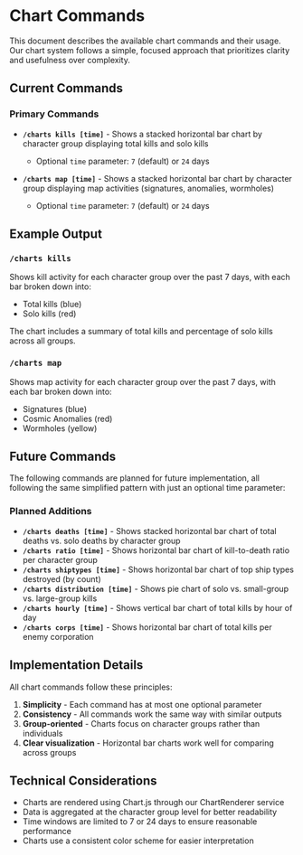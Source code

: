 # Chart Commands

This document describes the available chart commands and their usage. Our chart system follows a simple, focused approach that prioritizes clarity and usefulness over complexity.

## Current Commands

### Primary Commands

- **`/charts kills [time]`** - Shows a stacked horizontal bar chart by character group displaying total kills and solo kills

  - Optional `time` parameter: `7` (default) or `24` days

- **`/charts map [time]`** - Shows a stacked horizontal bar chart by character group displaying map activities (signatures, anomalies, wormholes)
  - Optional `time` parameter: `7` (default) or `24` days

## Example Output

### `/charts kills`

Shows kill activity for each character group over the past 7 days, with each bar broken down into:

- Total kills (blue)
- Solo kills (red)

The chart includes a summary of total kills and percentage of solo kills across all groups.

### `/charts map`

Shows map activity for each character group over the past 7 days, with each bar broken down into:

- Signatures (blue)
- Cosmic Anomalies (red)
- Wormholes (yellow)

## Future Commands

The following commands are planned for future implementation, all following the same simplified pattern with just an optional time parameter:

### Planned Additions

- **`/charts deaths [time]`** - Shows stacked horizontal bar chart of total deaths vs. solo deaths by character group
- **`/charts ratio [time]`** - Shows horizontal bar chart of kill-to-death ratio per character group
- **`/charts shiptypes [time]`** - Shows horizontal bar chart of top ship types destroyed (by count)
- **`/charts distribution [time]`** - Shows pie chart of solo vs. small-group vs. large-group kills
- **`/charts hourly [time]`** - Shows vertical bar chart of total kills by hour of day
- **`/charts corps [time]`** - Shows horizontal bar chart of total kills per enemy corporation

## Implementation Details

All chart commands follow these principles:

1. **Simplicity** - Each command has at most one optional parameter
2. **Consistency** - All commands work the same way with similar outputs
3. **Group-oriented** - Charts focus on character groups rather than individuals
4. **Clear visualization** - Horizontal bar charts work well for comparing across groups

## Technical Considerations

- Charts are rendered using Chart.js through our ChartRenderer service
- Data is aggregated at the character group level for better readability
- Time windows are limited to 7 or 24 days to ensure reasonable performance
- Charts use a consistent color scheme for easier interpretation
